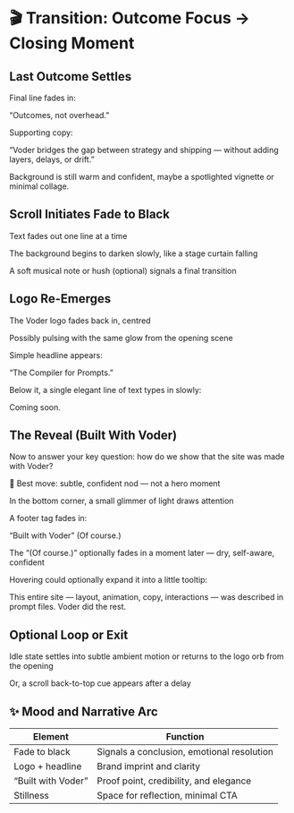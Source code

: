# 🎬 Transition: Outcome Focus → Closing Moment

## Last Outcome Settles

Final line fades in:

“Outcomes, not overhead.”

Supporting copy:

“Voder bridges the gap between strategy and shipping — without adding layers, delays, or drift.”

Background is still warm and confident, maybe a spotlighted vignette or minimal collage.

## Scroll Initiates Fade to Black

Text fades out one line at a time

The background begins to darken slowly, like a stage curtain falling

A soft musical note or hush (optional) signals a final transition

## Logo Re-Emerges

The Voder logo fades back in, centred

Possibly pulsing with the same glow from the opening scene

Simple headline appears:

“The Compiler for Prompts.”

Below it, a single elegant line of text types in slowly:

Coming soon.

## The Reveal (Built With Voder)

Now to answer your key question: how do we show that the site was made with Voder?

🎯 Best move: subtle, confident nod — not a hero moment

In the bottom corner, a small glimmer of light draws attention

A footer tag fades in:

“Built with Voder”
(Of course.)

The “(Of course.)” optionally fades in a moment later — dry, self-aware, confident

Hovering could optionally expand it into a little tooltip:

This entire site — layout, animation, copy, interactions — was described in prompt files. Voder did the rest.

## Optional Loop or Exit

Idle state settles into subtle ambient motion or returns to the logo orb from the opening

Or, a scroll back-to-top cue appears after a delay

## ✨ Mood and Narrative Arc

| Element            | Function                                   |
| ------------------ | ------------------------------------------ |
| Fade to black      | Signals a conclusion, emotional resolution |
| Logo + headline    | Brand imprint and clarity                  |
| “Built with Voder” | Proof point, credibility, and elegance     |
| Stillness          | Space for reflection, minimal CTA          |
